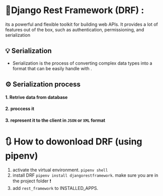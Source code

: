 # 📑Django Rest Framework (DRF) :
its a powerful and flexible toolkit for building web APIs. It
provides a lot of features out of the box, such as authentication, permissioning, and serialization

## 💡 Serialization
- Serialization is the process of converting complex data types into a format that can be easily handle with .



## ⚙️ Serialization process
#### 1. Retrive data from database
#### 2. proccess it 
#### 3. represent it to the client in `JSON` or `XML` format

# 🔃 How to dowonload DRF (using pipenv)
1. activate the virtual environment. `pipenv shell`
2. install DRF `pipenv install djangorestframework`. make sure you are in the project folder ❗
3. add `rest_framework` to INSTALLED_APPS.
